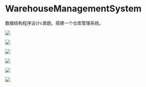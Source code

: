 # WarehouseManagementSystem
数据结构程序设计c类题。搭建一个仓库管理系统。

![](Software_Sketch/sketch1.jpg)

![](Software_Sketch/sketch2.jpg)

![](Software_Sketch/sketch3.jpg)

![](Software_Sketch/sketch4.jpg)

![](Software_Sketch/sketch5.jpg)

![](Software_Sketch/sketch6.jpg)


